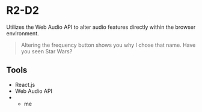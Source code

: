 # R2-D2

Utilizes the Web Audio API to alter audio features directly within the browser environment. 
> Altering the frequency button shows you why I chose that name. Have you seen Star Wars?

## Tools
- React.js
- Web Audio API
- + me